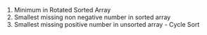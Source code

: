 1. Minimum in Rotated Sorted Array
2. Smallest missing non negative number in sorted array
3. Smallest missing positive number in unsorted array - Cycle Sort
